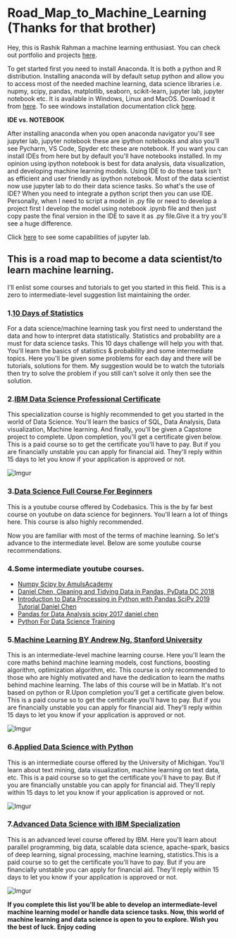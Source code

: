 # Road_Map_to_Machine_Learning  (Thanks for that brother)

Hey, this is Rashik Rahman a machine learning enthusiast. You can check out portfolio and projects [here](https://rashikrahman.github.io/Website/).


To get started first you need to install Anaconda. It is both a python and R distribution. Installing anaconda will by default setup python and allow you to access most of the needed machine learning, data science libraries i.e. nupmy, scipy, pandas, matplotlib, seaborn, scikit-learn, jupyter lab, jupyter notebook etc. It is available in Windows, Linux and MacOS. Download it from [here](https://www.anaconda.com/products/individual). To see windows installation documentation click [here](https://docs.anaconda.com/anaconda/install/windows/).

**IDE vs. NOTEBOOK**

After installing anaconda when you open anaconda navigator you'll see jupyter lab, jupyter notebook these are ipython notebooks and also you'll see Pycharm, VS Code, Spyder etc these are notebook. If you want you can install IDEs from here but by default you'll have notebooks installed. In my opinion using ipython notebook is best for data analysis, data visualization, and developing machine learning models. Using IDE to do these task isn't as efficient and user friendly as ipython notebook. Most of the data scientist now use jupyter lab to do their data science tasks. So what's the use of IDE? When you need to integrate a python script then you can use IDE. Personally, when I need to script a model in .py file or need to develop a project first I develop the model using notebook .ipynb file and then just copy paste the final version in the IDE to save it as .py file.Give it a try you'll see a huge difference.

Click [here](https://www.youtube.com/watch?v=A5YyoCKxEOU) to see some capabilities of jupyter lab.



## This is a road map to become a data scientist/to learn machine learning.

I'll enlist some courses and tutorials to get you started in this field. This is a zero to intermediate-level suggestion list maintaining the order.

### 1.[10 Days of Statistics](https://www.hackerrank.com/domains/tutorials/10-days-of-statistics?filters%5Bstatus%5D%5B%5D=unsolved&filters%5Bstatus%5D%5B%5D=solved&filters%5Bsubdomains%5D%5B%5D=10-days-of-statistics&badge_type=10-days-of-statistics)

For a data science/machine learning task you first need to understand the data and how to interpret data statistically. Statistics and probability are a must for data science tasks. This 10 days challenge will help you with that. You'll learn the basics of statistics & probability and some intermediate topics. Here you'll be given some problems for each day and there will be tutorials, solutions for them. My suggestion would be to watch the tutorials then try to solve the problem if you still can't solve it only then see the solution.


### 2.[IBM Data Science Professional Certificate](https://www.coursera.org/professional-certificates/ibm-data-science)

This specialization course is highly recommended to get you started in the world of Data Science. You'll learn the basics of SQL, Data Analysis, Data visualization, Machine learning. And finally, you'll be given a Capstone project to complete. Upon completion, you'll get a certificate given below. This is a paid course so to get the certificate you'll have to pay. But if you are financially unstable you can apply for financial aid. They'll reply within 15 days to let you know if your application is approved or not.

![Imgur](https://i.imgur.com/m5aGcsK.png)

### 3.[Data Science Full Course For Beginners](https://www.youtube.com/playlist?list=PLeo1K3hjS3us_ELKYSj_Fth2tIEkdKXvV)

This is a youtube course offered by Codebasics. This is the by far best course on youtube on data science for beginners. You'll learn a lot of things here. This course is also highly recommended.

Now you are familiar with most of the terms of machine learning. So let's advance to the intermediate level. Below are some youtube course recommendations.

### 4.Some intermediate youtube courses.

- [Numpy Scipy by AmulsAcademy](https://www.youtube.com/watch?v=NVTWjd_UpzM&list=PLzgPDYo_3xunaO-noMnBzc3KzzToOcxVY)
- [Daniel Chen, Cleaning and Tidying Data in Pandas, PyData DC 2018](https://www.youtube.com/watch?v=NVTWjd_UpzM&list=PLzgPDYo_3xunaO-noMnBzc3KzzToOcxVY)
- [Introduction to Data Processing in Python with Pandas  SciPy 2019 Tutorial  Daniel Chen](https://www.youtube.com/watch?v=5rNu16O3YNE)
- [Pandas for Data Analysis scipy 2017 daniel chen](https://www.youtube.com/watch?v=oGzU688xCUs)
- [Python For Data Science Training](https://www.youtube.com/playlist?list=PLZ7s-Z1aAtmIbaEj_PtUqkqdmI1k7libK)
    
    
### 5.[Machine Learning BY Andrew Ng, Stanford University](https://www.coursera.org/learn/machine-learning)

This is an intermediate-level machine learning course. Here you'll learn the core maths behind machine learning models, cost functions, boosting algorithm, optimization algorithm, etc. This course is only recommended to those who are highly motivated and have the dedication to learn the maths behind machine learning. The labs of this course will be in Matlab. It's not based on python or R.Upon completion you'll get a certificate given below. This is a paid course so to get the certificate you'll have to pay. But if you are financially unstable you can apply for financial aid. They'll reply within 15 days to let you know if your application is approved or not.

![Imgur](https://i.imgur.com/OB4KBRE.png)


### 6.[Applied Data Science with Python](https://www.coursera.org/specializations/data-science-python)

This is an intermediate course offered by the University of Michigan. You'll learn about text mining, data visualization, machine learning on text data, etc. This is a paid course so to get the certificate you'll have to pay. But if you are financially unstable you can apply for financial aid. They'll reply within 15 days to let you know if your application is approved or not.

![Imgur](https://i.imgur.com/OYCC0Vd.png)


### 7.[Advanced Data Science with IBM Specialization](https://www.coursera.org/specializations/advanced-data-science-ibm)

This is an advanced level course offered by IBM. Here you'll learn about parallel programming, big data, scalable data science, apache-spark, basics of deep learning, signal processing, machine learning, statistics.This is a paid course so to get the certificate you'll have to pay. But if you are financially unstable you can apply for financial aid. They'll reply within 15 days to let you know if your application is approved or not.

![Imgur](https://i.imgur.com/BHTmLsE.png)




**If you complete this list you'll be able to develop an intermediate-level machine learning model or handle data science tasks. Now, this world of machine learning and data science is open to you to explore. Wish you the best of luck. Enjoy coding**



